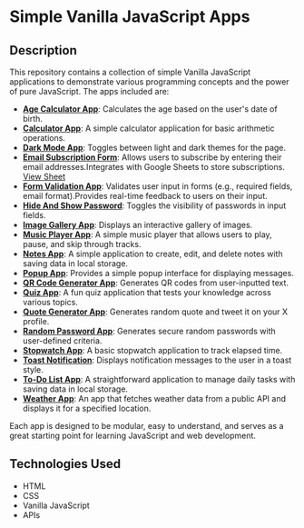 # Simple Vanilla JavaScript Apps  

## Description  

This repository contains a collection of simple Vanilla JavaScript applications to demonstrate various programming concepts and the power of pure JavaScript. The apps included are:  

- **[Age Calculator App](https://osama-keakaty.github.io/Vanilla_JavaScript_Projects/Age_Calculator_App)**: Calculates the age based on the user's date of birth.
- **[Calculator App](https://osama-keakaty.github.io/Vanilla_JavaScript_Projects/Calculator_App)**: A simple calculator application for basic arithmetic operations.    
- **[Dark Mode App](https://osama-keakaty.github.io/Vanilla_JavaScript_Projects/Dark_Mode_App)**: Toggles between light and dark themes for the page.
- **[Email Subscription Form](https://osama-keakaty.github.io/Vanilla_JavaScript_Projects/Email_subscription_Form)**: Allows users to subscribe by entering their email addresses.Integrates with Google Sheets to store subscriptions. [View Sheet](https://docs.google.com/spreadsheets/d/1CevIk5jh6ibwcK6WtiuwL-7y70hvvfkmRv9TvMM1dJY/edit?gid=0#gid=0)  
- **[Form Validation App](https://osama-keakaty.github.io/Vanilla_JavaScript_Projects/Form_Validation_App)**: Validates user input in forms (e.g., required fields, email format).Provides real-time feedback to users on their input.
- **[Hide And Show Password](https://osama-keakaty.github.io/Vanilla_JavaScript_Projects/Hide_Show_Password)**: Toggles the visibility of passwords in input fields.  
- **[Image Gallery App](https://osama-keakaty.github.io/Vanilla_JavaScript_Projects/Image_Gallery_App)**: Displays an interactive gallery of images. 
- **[Music Player App](https://osama-keakaty.github.io/Vanilla_JavaScript_Projects/Music_Player_App)**: A simple music player that allows users to play, pause, and skip through tracks.
- **[Notes App](https://osama-keakaty.github.io/Vanilla_JavaScript_Projects/Notes_App)**: A simple application to create, edit, and delete notes with saving data in local storage.
- **[Popup App](https://osama-keakaty.github.io/Vanilla_JavaScript_Projects/Popup_App)**: Provides a simple popup interface for displaying messages.
- **[QR Code Generator App](https://osama-keakaty.github.io/Vanilla_JavaScript_Projects/QR_Code_Generator_App)**: Generates QR codes from user-inputted text.
- **[Quiz App](https://osama-keakaty.github.io/Vanilla_JavaScript_Projects/Quiz_App)**: A fun quiz application that tests your knowledge across various topics.  
- **[Quote Generator App](https://osama-keakaty.github.io/Vanilla_JavaScript_Projects/Quote_Generator_App)**: Generates random quote and tweet it on your X profile. 
- **[Random Password App](https://osama-keakaty.github.io/Vanilla_JavaScript_Projects/Random_password_App)**: Generates secure random passwords with user-defined criteria. 
- **[Stopwatch App](https://osama-keakaty.github.io/Vanilla_JavaScript_Projects/Stopwatch_App)**: A basic stopwatch application to track elapsed time.  
- **[Toast Notification](https://osama-keakaty.github.io/Vanilla_JavaScript_Projects/Toast_Notification)**:  Displays notification messages to the user in a toast style.
- **[To-Do List App](https://osama-keakaty.github.io/Vanilla_JavaScript_Projects/To_Do_list_App)**: A straightforward application to manage daily tasks  with saving data in local storage.
- **[Weather App](https://osama-keakaty.github.io/Vanilla_JavaScript_Projects/Weather_App)**: An app that fetches weather data from a public API and displays it for a specified location.  

Each app is designed to be modular, easy to understand, and serves as a great starting point for learning JavaScript and web development.  


## Technologies Used  

- HTML  
- CSS  
- Vanilla JavaScript  
- APIs   

